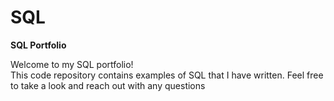 # SQL
**SQL Portfolio**     
      
Welcome to my SQL portfolio!      
This code repository contains examples of SQL that I have written. Feel free to take a look and reach out with any questions
